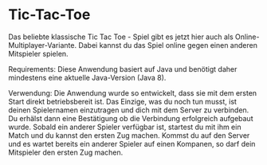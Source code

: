 # Tic-Tac-Toe
Das beliebte klassische Tic Tac Toe - Spiel gibt es jetzt hier auch als Online-Multiplayer-Variante. Dabei kannst du das Spiel online gegen einen anderen Mitspieler spielen.

Requirements:
Diese Anwendung basiert auf Java und benötigt daher mindestens eine aktuelle Java-Version (Java 8).

Verwendung:
Die Anwendung wurde so entwickelt, dass sie mit dem ersten Start direkt betriebsbereit ist. Das Einzige, was du noch tun musst, ist deinen Spielernamen einzutragen und dich mit dem Server zu verbinden. Du erhälst dann eine Bestätigung ob die Verbindung erfolgreich aufgebaut wurde. Sobald ein anderer Spieler verfügbar ist, startest du mit ihm ein Match und du kannst den ersten Zug machen. Kommst du auf den Server und es wartet bereits ein anderer Spieler auf einen Kompanen, so darf dein Mitspieler den ersten Zug machen.
